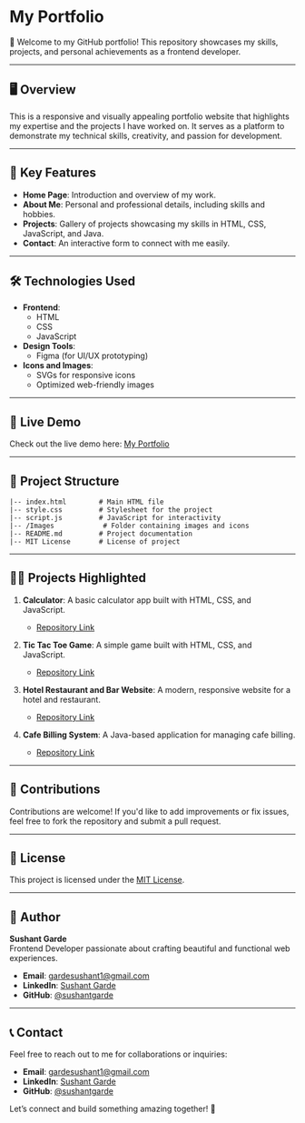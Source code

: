 # My Portfolio

👋 Welcome to my GitHub portfolio! This repository showcases my skills, projects, and personal achievements as a frontend developer.

---

## 🖥️ Overview

This is a responsive and visually appealing portfolio website that highlights my expertise and the projects I have worked on. It serves as a platform to demonstrate my technical skills, creativity, and passion for development.

---

## 🔑 Key Features

- **Home Page**: Introduction and overview of my work.
- **About Me**: Personal and professional details, including skills and hobbies.
- **Projects**: Gallery of projects showcasing my skills in HTML, CSS, JavaScript, and Java.
- **Contact**: An interactive form to connect with me easily.

---

## 🛠️ Technologies Used

- **Frontend**:
  - HTML
  - CSS
  - JavaScript
- **Design Tools**:
  - Figma (for UI/UX prototyping)
- **Icons and Images**:
  - SVGs for responsive icons
  - Optimized web-friendly images

---

## 🚀 Live Demo

Check out the live demo here: [My Portfolio](https://your-portfolio-link.com)

---

## 📂 Project Structure

```plaintext
|-- index.html        # Main HTML file
|-- style.css         # Stylesheet for the project
|-- script.js         # JavaScript for interactivity
|-- /Images            # Folder containing images and icons
|-- README.md         # Project documentation
|-- MIT License       # License of project 
```

---

## 🧑‍💻 Projects Highlighted

1. **Calculator**: A basic calculator app built with HTML, CSS, and JavaScript.
   - [Repository Link](https://github.com/sushantgarde/Calculator)

2. **Tic Tac Toe Game**: A simple game built with HTML, CSS, and JavaScript.
   - [Repository Link]((https://github.com/sushantgarde/TicTacToe))

3. **Hotel Restaurant and Bar Website**: A modern, responsive website for a hotel and restaurant.
   - [Repository Link](https://github.com/sushantgarde/Hotel-Restaurant-and-Bar-Website-)

4. **Cafe Billing System**: A Java-based application for managing cafe billing.
   - [Repository Link](https://github.com/sushantgarde/Cafe-Billing-System)

---

## 🤝 Contributions

Contributions are welcome! If you'd like to add improvements or fix issues, feel free to fork the repository and submit a pull request.

---

## 📄 License

This project is licensed under the [MIT License](LICENSE).

---

## 👤 Author

**Sushant Garde**  
Frontend Developer passionate about crafting beautiful and functional web experiences.  
- **Email**: [gardesushant1@gmail.com](mailto:gardesushant1@gmail.com)  
- **LinkedIn**: [Sushant Garde](https://www.linkedin.com/in/sushantgarde)  
- **GitHub**: [@sushantgarde](https://github.com/sushantgarde)

---

## 📞 Contact

Feel free to reach out to me for collaborations or inquiries:
- **Email**: [gardesushant1@gmail.com](mailto:gardesushant1@gmail.com)
- **LinkedIn**: [Sushant Garde](https://www.linkedin.com/in/sushantgarde)
- **GitHub**: [@sushantgarde](https://github.com/sushantgarde)

Let’s connect and build something amazing together! 🚀

